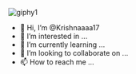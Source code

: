 ![giphy1](https://github.com/Krishnaaaa17/GityhubGIF/assets/124321094/d014b8b7-8d2e-44bc-9d8e-7f472af6b08e)
- 👋 Hi, I’m @Krishnaaaa17
- 👀 I’m interested in ...
- 🌱 I’m currently learning ...
- 💞️ I’m looking to collaborate on ...
- 📫 How to reach me ...

<!---
Krishnaaaa17/Krishnaaaa17 is a ✨ special ✨ repository because its `README.md` (this file) appears on your GitHub profile.
You can click the Preview link to take a look at your changes.
--->
